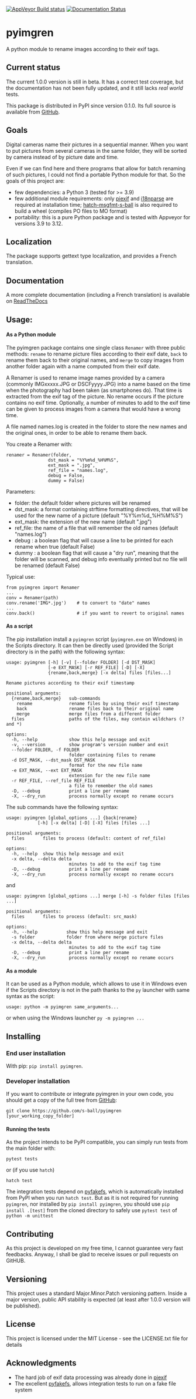 [![AppVeyor Build status](https://ci.appveyor.com/api/projects/status/salqj2q1h8mid74t/branch/master?svg=true)](https://ci.appveyor.com/project/s-ball/pyimgren/branch/master)
[![Documentation Status](https://readthedocs.org/projects/pyimgren/badge/?version=latest)](https://pyimgren.readthedocs.io/en/latest/?badge=latest)

# pyimgren
A python module to rename images according to their exif tags.

## Current status

The current 1.0.0 version is still in beta. It has a correct test coverage, but
the documentation has not been fully updated, and it still lacks *real world*
tests.

This package  is distributed in PyPI since version 0.1.0.
Its full source is available from [GitHub](https://github.com/s-ball/pyimgren).

## Goals

Digital cameras name their pictures in a sequential manner. When you want to put
pictures from several cameras in the same folder, they will be sorted by camera
instead of by picture date and time.

Even if we can find here and there programs that allow for batch renaming of
such pictures, I could not find a portable Python module for that. So the
goals of this project are:

* few dependencies: a Python 3 (tested for >= 3.9)
* few additional module requirements: only [piexif](https://github.com/hMatoba/Piexif) and [i18nparse](https://github.com/s-ball/i18nparse)
are required at installation time; [hatch-msgfmt-s-ball](https://github.com/s-ball/hatch-msgfmt-s-ball)
is also required to build a wheel (compiles PO files to MO format)
* portability: this is a pure Python package and is tested with Appveyor
for versions 3.9 to 3.12.

## Localization
The package supports gettext type localization, and provides a French translation.

## Documentation
A more complete documentation (including a French translation) is available on
[ReadTheDocs](https://pyimgren.readthedocs.io/)

## Usage:

#### As a Python module

The pyimgren package contains one single class `Renamer` with three public
methods: `rename` to rename picture files according to their exif date,
`back` to rename them back to their original names, and `merge` to copy images
from another folder again with a name computed from their exif date.

A Renamer is used to rename image names provided by a camera
(commonly IMGxxxxx.JPG or DSCFyyyy.JPG) into a name based on the time
when the photography had been taken (as smartphones do). That time is
extracted from the exif tag of the picture. No rename occurs if the
picture contains no exif time. Optionally, a number of minutes to add to
the exif time can be given to process images from a camera that would
have a wrong time.

A file named names.log is created in the folder to store the new names
and the original ones, in order to be able to rename them back.

You create a Renamer with: 

 ```
renamer = Renamer(folder,
                 dst_mask = "%Y%m%d_%H%M%S",
                 ext_mask = ".jpg",
                 ref_file = "names.log",
                 debug = False,
                 dummy = False)
```

Parameters:

* folder: the default folder where pictures will be renamed
* dst_mask: a format containing strftime formatting directives, that
          will be used for the new name of a picture (default
          "%Y%m%d_%H%M%S")
* ext_mask: the extension of the new name (default ".jpg")
* ref_file: the name of a file that will remember the old names
          (default "names.log")
* debug   : a boolean flag that will cause a line to be printed for
          each rename when true (default False)
* dummy   : a boolean flag that will cause a "dry run", meaning that
          the folder will be scanned, and debug info eventually printed
          but no file will be renamed (default False)
          
Typical use:

```
from pyimgren import Renamer
...
conv = Renamer(path)
conv.rename('IMG*.jpg')    # to convert to "date" names
...
conv.back()                # if you want to revert to original names
```

#### As a script

The pip installation install a `pyimgren` script (`pyimgren.exe` on Windows)
in the Scripts directory. It can then be directly used (provided the Script
directory is in the path) with the following syntax:

```
usage: pyimgren [-h] [-v] [--folder FOLDER] [-d DST_MASK]
                [-e EXT_MASK] [-r REF_FILE] [-D] [-X]
                {rename,back,merge} [-x delta] files [files...]

Rename pictures according to their exif timestamp

positional arguments:
  {rename,back,merge}   sub-commands
    rename              rename files by using their exif timestamp
    back                rename files back to their original name
    merge               merge files from a different folder
  files                 paths of the files, may contain wildchars (? and *)

options:
  -h, --help            show this help message and exit
  -v, --version         show program's version number and exit
  --folder FOLDER, -f FOLDER
                        folder containing files to rename
  -d DST_MASK, --dst_mask DST_MASK
                        format for the new file name
  -e EXT_MASK, --ext EXT_MASK
                        extension for the new file name
  -r REF_FILE, --ref_file REF_FILE
                        a file to remember the old names
  -D, --debug           print a line per rename
  -X, --dry_run         process normally except no rename occurs
```

The sub commands have the following syntax:

```
usage: pyimgren [global_options ...] {back|rename}
            [-h] [-x delta] [-D] [-X] files [files ...]

positional arguments:
  files       files to process (default: content of ref_file)

options:
  -h, --help  show this help message and exit
  -x delta, --delta delta
                        minutes to add to the exif tag time
  -D, --debug           print a line per rename
  -X, --dry_run         process normally except no rename occurs
```

and

```
usage: pyimgren [global_options ...] merge [-h] -s folder files [files ...]

positional arguments:
  files       files to process (default: src_mask)

options:
  -h, --help           show this help message and exit
  -s folder            folder from where merge picture files
  -x delta, --delta delta
                        minutes to add to the exif tag time
  -D, --debug           print a line per rename
  -X, --dry_run         process normally except no rename occurs
```

#### As a module

It can be used as a Python module, which allows to use it in Windows even
if the Scripts directory is not in the path thanks to the `py` launcher
with same syntax as the script:

```
usage: python -m pyimgren same_arguments...

```

or when using the Windows launcher `py -m pyimgren ...`

## Installing

### End user installation

With pip: `pip install pyimgren`.

### Developer installation

If you want to contribute or integrate pyimgren in your own code, you should
get a copy of the full tree from [GitHub](https://github.com/s-ball/pyimgren):

```
git clone https://github.com/s-ball/pyimgren [your_working_copy_folder]
```

#### Running the tests

As the project intends to be PyPI compatible, you can simply run tests from
the main folder with:

```
pytest tests
```
or (if you use `hatch`)

```commandline
hatch test
```

The integration tests depend on [pyfakefs](http://pyfakefs.org), which is automatically
installed from PyPI when you run `hatch test`. But as it is not required for
running `pyimgren`, nor installed by `pip install pyimgren`, you should
use `pip install .[test]` from the cloned directory to safely use `pytest test`
of `python -m unittest`

## Contributing

As this project is developed on my free time, I cannot guarantee very fast
feedbacks. Anyway, I shall be glad to receive issues or pull requests on GitHUB. 

## Versioning

This project uses a standard Major.Minor.Patch versioning pattern. Inside a
major version, public API stability is expected (at least after 1.0.0
version will be published).

## License

This project is licensed under the MIT License - see the LICENSE.txt file
for details

## Acknowledgments

* The hard job of exif data processing was already done in [piexif](https://github.com/hMatoba/Piexif)
* The excellent [pyfakefs](http://pyfakefs.org), allows integration tests to run on a
fake file system

